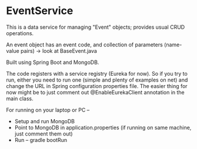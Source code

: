 # EventService

This is a data service for managing "Event" objects; provides usual CRUD operations.

An event object has an event code, and collection of parameters (name-value pairs) -> look at BaseEvent.java  

Built using Spring Boot and MongoDB. 

The code registers with a service registry (Eureka for now). So if you try to run, either you need to run one (simple and plenty of examples on net) and change the URL in Spring configuration properties file. The easier thing for now might be to just comment out @EnableEurekaClient annotation in the main class. 

For running on your laptop or PC  –
- Setup and run MongoDB
- Point to MongoDB in application.properties (if running on same machine, just comment them out)
- Run – gradle bootRun    

